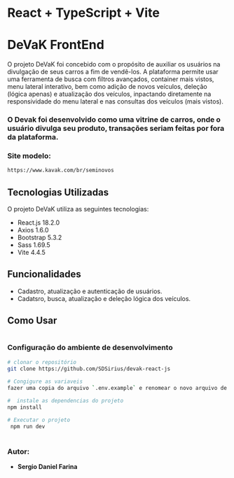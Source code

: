 # React + TypeScript + Vite

# DeVaK FrontEnd

O projeto DeVaK foi concebido com o propósito de auxiliar os usuários na divulgação de seus carros a fim de vendê-los. A plataforma permite usar uma ferramenta de busca com filtros avançados, container mais vistos, menu lateral interativo, bem como adição de novos veículos, deleção (lógica apenas) e atualização dos veículos, inpactando diretamente na responsividade do menu lateral e nas consultas dos veículos (mais vistos).

### O Devak foi desenvolvido como uma vitrine de carros, onde o usuário divulga seu produto, transações seriam feitas por fora da plataforma.

### Site modelo:

```bash
https://www.kavak.com/br/seminovos

```

## Tecnologias Utilizadas

O projeto DeVaK utiliza as seguintes tecnologias:

- React.js      18.2.0
- Axios         1.6.0
- Bootstrap     5.3.2
- Sass          1.69.5
- Vite          4.4.5

## Funcionalidades

- Cadastro, atualização e autenticação de usuários.
- Cadatsro, busca, atualização e deleção lógica dos veículos.

## Como Usar

#
### Configuração do ambiente de desenvolvimento
```bash
# clonar o repositório 
git clone https://github.com/SDSirius/devak-react-js
 
# Congigure as variaveis
fazer uma copia do arquivo `.env.example` e renomear o novo arquivo de `.env.local`, e configurar as variáveis de ambiente no arquivo `.env.local` 

#  instale as dependencias do projeto 
npm install

# Executar o projeto
 npm run dev
```

#
### Autor:
* **Sergio Daniel Farina**